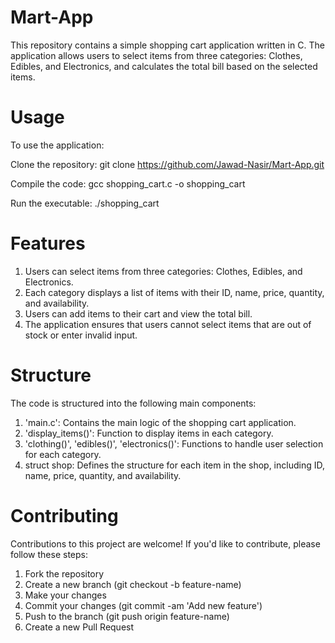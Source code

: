 # Mart-App

This repository contains a simple shopping cart application written in C. The application allows users to select items from three categories: Clothes, Edibles, and Electronics, and calculates the total bill based on the selected items.

# Usage

To use the application:

Clone the repository:
git clone https://github.com/Jawad-Nasir/Mart-App.git

Compile the code:
gcc shopping_cart.c -o shopping_cart

Run the executable:
./shopping_cart

# Features

1. Users can select items from three categories: Clothes, Edibles, and Electronics.
2. Each category displays a list of items with their ID, name, price, quantity, and availability.
3. Users can add items to their cart and view the total bill.
4. The application ensures that users cannot select items that are out of stock or enter invalid input.

# Structure

The code is structured into the following main components:

1. 'main.c': Contains the main logic of the shopping cart application.
2. 'display_items()': Function to display items in each category.
3. 'clothing()', 'edibles()', 'electronics()': Functions to handle user selection for each category.
4. struct shop: Defines the structure for each item in the shop, including ID, name, price, quantity, and availability.

# Contributing

Contributions to this project are welcome! If you'd like to contribute, please follow these steps:

1. Fork the repository
2. Create a new branch (git checkout -b feature-name)
3. Make your changes
4. Commit your changes (git commit -am 'Add new feature')
5. Push to the branch (git push origin feature-name)
6. Create a new Pull Request
